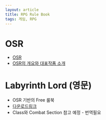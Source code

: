 ```yaml
---
layout: article
title: RPG Rule Book
tags: 게임, RPG
---
```


# OSR
* [OSR](https://en.wikipedia.org/wiki/Old_School_Renaissance)
* [OSR의 개요와 대표작품 소개](https://roongrpg.postype.com/post/6858312)

# Labyrinth Lord (영문)
* OSR 기반의 Free 룰북
* [다운로드링크](https://i.4pcdn.org/tg/1423976449045.pdf)
* Class와 Combat Section 참고 예정 - 번역필요

